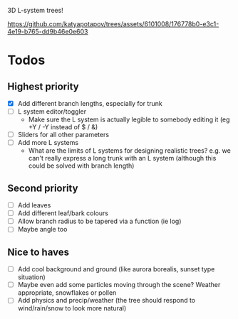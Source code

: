 3D L-system trees!

https://github.com/katyapotapov/trees/assets/6101008/176778b0-e3c1-4e19-b765-dd9b46e0e603


# Todos

## Highest priority

- [x] Add different branch lengths, especially for trunk
- [ ] L system editor/toggler
  - Make sure the L system is actually legible to somebody editing it (eg +Y / -Y instead of $ / &)
- [ ] Sliders for all other parameters
- [ ] Add more L systems
  - What are the limits of L systems for designing realistic trees? e.g. we can't really express a long trunk with an L system (although this could be solved with branch length)

## Second priority

- [ ] Add leaves
- [ ] Add different leaf/bark colours
- [ ] Allow branch radius to be tapered via a function (ie log)
- [ ] Maybe angle too

## Nice to haves

- [ ] Add cool background and ground (like aurora borealis, sunset type situation)
- [ ] Maybe even add some particles moving through the scene? Weather appropriate, snowflakes or pollen
- [ ] Add physics and precip/weather (the tree should respond to wind/rain/snow to look more natural)
